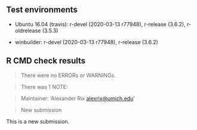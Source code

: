 ## Test environments
* Ubuntu 16.04 (travis): r-devel (2020-03-13 r77948), r-release (3.6.2),
    r-oldrelease (3.5.3)

* winbuilder: r-devel (2020-03-13 r77948), r-release (3.6.2)

## R CMD check results
> There were no ERRORs or WARNINGs.

> There was 1 NOTE:

> Maintainer: ‘Alexander Rix <alexrix@umich.edu>’

> New submission

This is a new submission.

